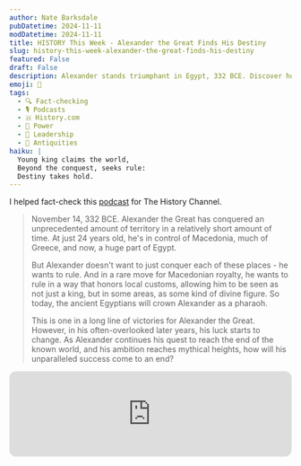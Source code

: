```yaml
---
author: Nate Barksdale
pubDatetime: 2024-11-11
modDatetime: 2024-11-11
title: HISTORY This Week - Alexander the Great Finds His Destiny
slug: history-this-week-alexander-the-great-finds-his-destiny
featured: False
draft: False
description: Alexander stands triumphant in Egypt, 332 BCE. Discover how the 24-year-old shifts from conqueror to ruler, embracing his unique destiny.
emoji: 👑
tags:
  - 🔍 Fact-checking
  - 🎙️ Podcasts
  - 🇭 History.com
  - 💪 Power
  - 💼 Leadership
  - 🗿 Antiquities
haiku: |
  Young king claims the world,
  Beyond the conquest, seeks rule:
  Destiny takes hold.
---
```


I helped fact-check this [podcast](https://open.spotify.com/episode/3CKazsp3W9wUm3tvcCotOl?si=NHUyVjgoR-GuSBnV5ay4_Q) for The History Channel.

> November 14, 332 BCE. Alexander the Great has conquered an unprecedented amount of territory in a relatively short amount of time. At just 24 years old, he's in control of Macedonia, much of Greece, and now, a huge part of Egypt.
>
> But Alexander doesn't want to just conquer each of these places - he wants to rule. And in a rare move for Macedonian royalty, he wants to rule in a way that honors local customs, allowing him to be seen as not just a king, but in some areas, as some kind of divine figure. So today, the ancient Egyptians will crown Alexander as a pharaoh.
>
> This is one in a long line of victories for Alexander the Great. However, in his often-overlooked later years, his luck starts to change. As Alexander continues his quest to reach the end of the known world, and his ambition reaches mythical heights, how will his unparalleled success come to an end?

<iframe style="border-radius:12px" src="https://open.spotify.com/embed/episode/3CKazsp3W9wUm3tvcCotOl?utm_source=generator" width="100%" height="152" frameBorder="0" allowfullscreen="" allow="autoplay; clipboard-write; encrypted-media; fullscreen; picture-in-picture" loading="lazy"></iframe>
